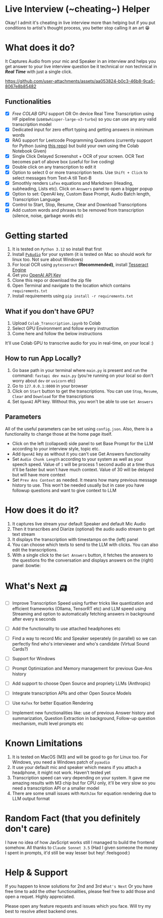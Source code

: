 # Live Interview (~cheating~) Helper
Okay! I admit it's cheating in live interview more than helping but if you put conditions to artist's thought process, you better stop calling it an art :grin:

# What does it do?
It Captures Audio from your mic and Speaker in an interview and helps you get answer to your live interview question be it technical or non technical in ***Real Time*** with just a single click.


https://github.com/user-attachments/assets/aa053824-b0c3-46b8-9ca5-8067e8b85482


## Functionalities
- [x] *Free COLAB* GPU support OR On device Real Time Transcription using HF pipeline (uses`whisper-large-v3-turbo`) so you can use any any valid transcription model
- [x] Dedicated input for zero effort typing and getting answers in minimum words
- [x] RAG support for Leetcode Programming Questions (currently support for Python (using [this repo](https://github.com/Garvit244/Leetcode/)) but build your own using the Colab Notebook Given)
- [x] Single Click Delayed Screenshot + OCR of your screen. OCR Text becomes part of above box (useful for live coding)
- [x] Double click on any transcription to edit it
- [x] Option to select 0 or more transcription texts. Use `Shift + Click` to select messages from Text-A till Text-B
- [x] Smoothly renders `LaTex` equations and Markdown (Heading, subheading, Lists etc). Click on `Answers` panel to open a bigger popup
- [x] Option to set: OpenAI key, Custom Base Prompt, Audio Batch length, Transcription Language
- [x] Control to Start, Stop, Resume, Clear and Download Transcriptions
- [x] Add custom words and phrases to be removed from transcription (silence, noise, garbage words etc)

# Getting started

1. It is tested on `Python 3.12` so install that first
2. Install [`PyAudio`](https://pypi.org/project/PyAudio/) for your system (it is tested on Mac so should work for linux too. Not sure about Windows)
3. For local OCR using `pytesseract` **(Recommended)**, install [Tesseract Engine](https://tesseract-ocr.github.io/tessdoc/Installation.html)
4. Get you [OpenAI API Key](https://medium.com/@lorenzozar/how-to-get-your-own-openai-api-key-f4d44e60c327)
5. Clone this repo or download the zip file
6. Open Terminal and navigate to the location which contains `requirements.txt`
7. Install requirements using `pip install -r requirements.txt`

## What if you don't have GPU?
1. Upload `Colab_Transcription.ipynb` to Colab
2. Select GPU Environment and follow every instruction
3. Come here and follow the below instructions 

It'll use Colab GPU to transcrive audio for you in real-time, on your local :)

## How to run App Locally?
1. Go base path in your terminal where `main.py` is present and run the command: `fastapi dev main.py` (you're running on your local so don't worry about `dev` or `uvicorn` etc)
2. Go to `127.0.0.1:8000` in your browser
3. Click on `Start` button to get the transcriptions. You can use `Stop`, `Resume`, `Clear` and `Download` for the transcriptions
4. Set `OpanAI` API key. Without this, you won't be able to use `Get Answers`

## Parameters
All of the useful parameters can be set using `config.json`. Also, there is a functionality to change those at the home page itself.

- Click on the left (collapsed) side panel to set Base Prompt for the LLM according to your interview style, topic etc.
- Add `OpenAI` key as without it you can't use Get Answers functionality
- Set `Audio Chunk Length` according to your system as well as your speech speed. Value of `1` will be process 1 second audio at a time thus it'll be faster but won't have much context. Value of 30 will be delayed but will have more context
- Set `Prev Ans Context` as needed. It means how many previous message history to use. This won't be needed usually but in case you have followup questions and want to give context to LLM


# How does it do it?
1. It captures live stream your default Speaker and default Mic Audio
2. Then it transcribes and Diarize (optional) the audio audio stream to get text stream
3. It displays the transcription with timestamps on the (left) panel
4. You can choose which texts to send to the LLM with clicks. You can also edit the transcriptions.
4. With a single click to the `Get Answers` button, it fetches the answers to the questions fro the conversation and displays answers on the (right) panel :bowtie:


# What's Next 🛺
- [ ] Improve Transcription Speed using further tricks like quantization and efficient frameworks (Ollama, TensorRT etc) and LLM speed using Streaming and option to automatically fetching answers in background after every `N` seconds
- [ ] Add the functionality to use attached headphones etc
- [ ] Find a way to record Mic and Speaker seperately (in parallel) so we can perfectly find who's interviewer and who's candidate (Virtual Sound Cards?)
- [ ] Support for Windows
- [ ] Prompt Optimization and Memory management for previous Que-Ans history
- [ ] Add support to choose Open Source and propriety LLMs (Anthropic)
- [ ] Integrate transcription APIs and other Open Source Models
- [ ] Use `KaTex` for better Equation Rendering
- [ ] Implement new functionalities like: use of previous Answer history and summarization, Question Extraction in background, Follow-up question mechanism, multi level prompts etc


# Known Limitations
1. It is tested on MacOS (M3) and will be good to go for Linux too. For Windows, you need a Windows patch of `pyaudio`
2. It use your default mic and speaker which means if you attach a headphone, it might not work. Haven't tested yet
3. Transcription speed can vary depending on your system. It gave me amazing results with M3 chip but for CPU only, it'll be very slow so you need a transcription API or a smaller model
4. There are some small issues with `MathJax` for equation rendering due to LLM output format
   
# Random Fact (that you definitely don't care)

I have no idea of how JavScript works still I managed to build the frontend somehow. All thanks to `Claude Sonnet 3.5` (Had I given someone the money I spent in prompts, it'd still be way lesser but hey! :feelsgood:)

# Help & Support
If you happen to know solutions for 2nd and 3rd `What's Next` Or you have free time to add the other functionalities, please feel free to add those and open a requet. Highly appreciated.

Please open any feature requests and issues which you face. Will try my best to resolve atlest backend ones.
